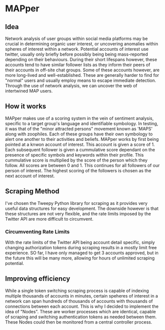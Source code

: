 # MAPper

## Idea
Network analysis of user groups within social media platforms may be crucial in determining organic user interest, or uncovering anomalies within spheres of interest within a network.
Potential accounts of interest use twitter, usually only briefly before possibly being being mass-reported depending on their behaviours. During their short lifespans however, these accounts tend to have similar follower lists as they inform their peers of their accounts in off-site chat groups. Some of these accounts however, are more long-lived and well-established. These are generally harder to find for "normal" users and usually employ means to escape immediate detection.
Through the use of network analysis, we can uncover the web of intertwined MAP users.

## How it works

MAPper makes use of a scoring system in the vein of sentiment analysis, specific to a target group's language and identifiable symbology. In testing, it was that of the "minor attracted persons" movement known as 'MAPS' along with zoophiles. Each of these groups have their own symbology to alert one another to their activities and beliefs.
MAPper works by first being pointed at a knwon account of interest. This account is given a score of 1. Each subsequent follower is given a cummulative score dependant on the presence of specific symbols and keywords within their profile. This cummulative score is multiplied by the score of the person which they follow. All scores are between 0 and 1. This continues for all followers of our person of interest. The highest scoring of the followers is chosen as the next account of interest.

## Scraping Method

I've chosen the Tweepy Python library for scraping as it provides very useful data structures for easy development. The downside however is that these structures are not very flexible, and the rate limits imposed by the Twitter API are more difficult to circumvent.

### Circumventing Rate Limits

With the rate limits of the Twitter API being account detail specific, simply changing authorization tokens during scraping results in a mostly limit free experience. SO far, I have only managed to get 3 accounts approved, but in the future this will be many more, allowing for hours of unlimited scraping potential.

## Improving efficiency

While a single token switching scraping process is capable of indexing multiple thousands of accounts in minutes, certain speheres of interest in a network can span hundreds of thousands of accounts with thousands of connections between each account. This is why I decided to implement the idea of "Nodes". These are worker processes which are identical, capable of scraping and switching authentication tokens as needed between them. These Nodes could then be monitored from a central controller process.